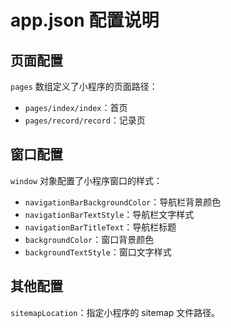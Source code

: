 # app.json 配置说明

## 页面配置
`pages` 数组定义了小程序的页面路径：
- `pages/index/index`：首页
- `pages/record/record`：记录页

## 窗口配置
`window` 对象配置了小程序窗口的样式：
- `navigationBarBackgroundColor`：导航栏背景颜色
- `navigationBarTextStyle`：导航栏文字样式
- `navigationBarTitleText`：导航栏标题
- `backgroundColor`：窗口背景颜色
- `backgroundTextStyle`：窗口文字样式

## 其他配置
`sitemapLocation`：指定小程序的 sitemap 文件路径。